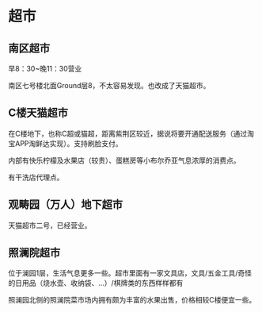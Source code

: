 # 超市

## 南区超市

早8：30~晚11：30营业

南区七号楼北面Ground层8，不太容易发现。也改成了天猫超市。

## C楼天猫超市

在C楼地下，也称C超或猫超，距离紫荆区较近，据说将要开通配送服务（通过淘宝APP淘鲜达实现）。支持刷脸支付。

内部有快乐柠檬及水果店（较贵）、蛋糕房等小布尔乔亚气息浓厚的消费点。

有干洗店代理点。

## 观畴园（万人）地下超市

天猫超市二号，已经营业。

## 照澜院超市

位于澜园1层，生活气息更多一些。超市里面有一家文具店，文具/五金工具/奇怪的日用品（烧水壶、收纳袋、…）/棋牌类的东西样样都有

照澜园北侧的照澜院菜市场内拥有颇为丰富的水果出售，价格相较C楼便宜一些。

